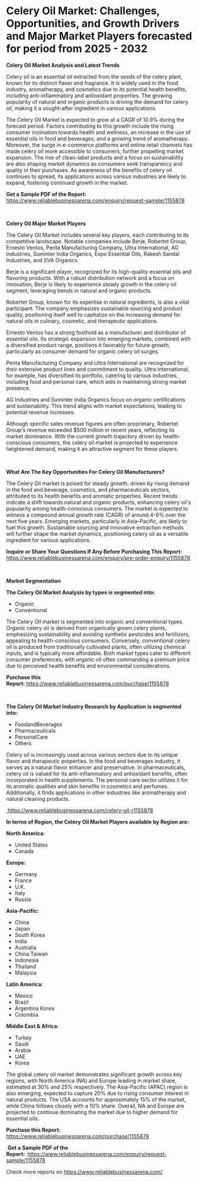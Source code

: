 <p><h1>Celery Oil Market: Challenges, Opportunities, and Growth Drivers and Major Market Players forecasted for period from 2025 - 2032</h1></p><p><strong>Celery Oil Market Analysis and Latest Trends</strong></p>
<p><p>Celery oil is an essential oil extracted from the seeds of the celery plant, known for its distinct flavor and fragrance. It is widely used in the food industry, aromatherapy, and cosmetics due to its potential health benefits, including anti-inflammatory and antioxidant properties. The growing popularity of natural and organic products is driving the demand for celery oil, making it a sought-after ingredient in various applications.</p><p>The Celery Oil Market is expected to grow at a CAGR of 10.9% during the forecast period. Factors contributing to this growth include the rising consumer inclination towards health and wellness, an increase in the use of essential oils in food and beverages, and a growing trend of aromatherapy. Moreover, the surge in e-commerce platforms and online retail channels has made celery oil more accessible to consumers, further propelling market expansion. The rise of clean-label products and a focus on sustainability are also shaping market dynamics as consumers seek transparency and quality in their purchases. As awareness of the benefits of celery oil continues to spread, its applications across various industries are likely to expand, fostering continued growth in the market.</p></p>
<p><strong>Get a Sample PDF of the Report:&nbsp;</strong> <a href="https://www.reliablebusinessarena.com/enquiry/request-sample/1155878?utm_campaign=2515&utm_medium=2&utm_source=Github&utm_content=ia&utm_term=31032025&utm_id=celery-oil">https://www.reliablebusinessarena.com/enquiry/request-sample/1155878</a></p>
<p>&nbsp;</p>
<p><strong>Celery Oil Major Market Players</strong></p>
<p><p>The Celery Oil Market includes several key players, each contributing to its competitive landscape. Notable companies include Berje, Robertet Group, Ernesto Ventos, Penta Manufacturing Company, Ultra International, AG Industries, Suminter India Organics, Expo Essential Oils, Rakesh Sandal Industries, and SVA Organics.</p><p>Berje is a significant player, recognized for its high-quality essential oils and flavoring products. With a robust distribution network and a focus on innovation, Berje is likely to experience steady growth in the celery oil segment, leveraging trends in natural and organic products. </p><p>Robertet Group, known for its expertise in natural ingredients, is also a vital participant. The company emphasizes sustainable sourcing and product quality, positioning itself well to capitalize on the increasing demand for natural oils in culinary, cosmetic, and therapeutic applications. </p><p>Ernesto Ventos has a strong foothold as a manufacturer and distributor of essential oils. Its strategic expansion into emerging markets, combined with a diversified product range, positions it favorably for future growth, particularly as consumer demand for organic celery oil surges.</p><p>Penta Manufacturing Company and Ultra International are recognized for their extensive product lines and commitment to quality. Ultra International, for example, has diversified its portfolio, catering to various industries, including food and personal care, which aids in maintaining strong market presence.</p><p>AG Industries and Suminter India Organics focus on organic certifications and sustainability. This trend aligns with market expectations, leading to potential revenue increases.</p><p>Although specific sales revenue figures are often proprietary, Robertet Group's revenue exceeded $500 million in recent years, reflecting its market dominance. With the current growth trajectory driven by health-conscious consumers, the celery oil market is projected to experience heightened demand, making it an attractive segment for these players.</p></p>
<p>&nbsp;</p>
<p><strong>What Are The Key Opportunities For Celery Oil Manufacturers?</strong></p>
<p><p>The Celery Oil market is poised for steady growth, driven by rising demand in the food and beverage, cosmetics, and pharmaceuticals sectors, attributed to its health benefits and aromatic properties. Recent trends indicate a shift towards natural and organic products, enhancing celery oil's popularity among health-conscious consumers. The market is expected to witness a compound annual growth rate (CAGR) of around 4-6% over the next five years. Emerging markets, particularly in Asia-Pacific, are likely to fuel this growth. Sustainable sourcing and innovative extraction methods will further shape the market dynamics, positioning celery oil as a versatile ingredient for various applications.</p></p>
<p><strong>Inquire or Share Your Questions If Any Before Purchasing This Report:</strong> <a href="https://www.reliablebusinessarena.com/enquiry/pre-order-enquiry/1155878?utm_campaign=2515&utm_medium=2&utm_source=Github&utm_content=ia&utm_term=31032025&utm_id=celery-oil">https://www.reliablebusinessarena.com/enquiry/pre-order-enquiry/1155878</a></p>
<p>&nbsp;</p>
<p><strong>Market Segmentation</strong></p>
<p><strong>The Celery Oil Market Analysis by types is segmented into:</strong></p>
<p><ul><li>Organic</li><li>Conventional</li></ul></p>
<p><p>The Celery Oil market is segmented into organic and conventional types. Organic celery oil is derived from organically grown celery plants, emphasizing sustainability and avoiding synthetic pesticides and fertilizers, appealing to health-conscious consumers. Conversely, conventional celery oil is produced from traditionally cultivated plants, often utilizing chemical inputs, and is typically more affordable. Both market types cater to different consumer preferences, with organic oil often commanding a premium price due to perceived health benefits and environmental considerations.</p></p>
<p><strong>Purchase this Report:&nbsp;</strong><a href="https://www.reliablebusinessarena.com/purchase/1155878?utm_campaign=2515&utm_medium=2&utm_source=Github&utm_content=ia&utm_term=31032025&utm_id=celery-oil">https://www.reliablebusinessarena.com/purchase/1155878</a></p>
<p>&nbsp;</p>
<p><strong>The Celery Oil Market Industry Research by Application is segmented into:</strong></p>
<p><ul><li>FoodandBeverages</li><li>Pharmaceuticals</li><li>PersonalCare</li><li>Others</li></ul></p>
<p><p>Celery oil is increasingly used across various sectors due to its unique flavor and therapeutic properties. In the food and beverages industry, it serves as a natural flavor enhancer and preservative. In pharmaceuticals, celery oil is valued for its anti-inflammatory and antioxidant benefits, often incorporated in health supplements. The personal care sector utilizes it for its aromatic qualities and skin benefits in cosmetics and perfumes. Additionally, it finds applications in other industries like aromatherapy and natural cleaning products.</p></p>
<p><a href="https://www.reliablebusinessarena.com/celery-oil-r1155878?utm_campaign=2515&utm_medium=2&utm_source=Github&utm_content=ia&utm_term=31032025&utm_id=celery-oil">&nbsp;https://www.reliablebusinessarena.com/celery-oil-r1155878</a></p>
<p><strong>In terms of Region, the Celery Oil Market Players available by Region are:</strong></p>
<p>
    <p> <strong> North America: </strong>
        <ul>
            <li>United States</li>
            <li>Canada</li>
        </ul>
        </p> 
    <p> <strong> Europe: </strong>
        <ul>
            <li>Germany</li>
            <li>France</li>
            <li>U.K.</li>
            <li>Italy</li>
            <li>Russia</li>
        </ul>
        </p> 
    <p> <strong> Asia-Pacific: </strong>
        <ul>
            <li>China</li>
            <li>Japan</li>
            <li>South Korea</li>
            <li>India</li>
            <li>Australia</li>
            <li>China Taiwan</li>
            <li>Indonesia</li>
            <li>Thailand</li>
            <li>Malaysia</li>
        </ul>
        </p> 
    <p> <strong> Latin America: </strong>
        <ul>
            <li>Mexico</li>
            <li>Brazil</li>
            <li>Argentina Korea</li>
            <li>Colombia</li>
        </ul>
        </p> 
    <p> <strong> Middle East & Africa: </strong>
        <ul>
            <li>Turkey</li>
            <li>Saudi</li>
            <li>Arabia</li>
            <li>UAE</li>
            <li>Korea</li>
        </ul>
    </p>
    </p>
<p><p>The global celery oil market demonstrates significant growth across key regions, with North America (NA) and Europe leading in market share, estimated at 30% and 25% respectively. The Asia-Pacific (APAC) region is also emerging, expected to capture 20% due to rising consumer interest in natural products. The USA accounts for approximately 15% of the market, while China follows closely with a 10% share. Overall, NA and Europe are projected to continue dominating the market due to higher demand for essential oils.</p></p>
<p><strong>Purchase this Report: </strong><a href="https://www.reliablebusinessarena.com/purchase/1155878?utm_campaign=2515&utm_medium=2&utm_source=Github&utm_content=ia&utm_term=31032025&utm_id=celery-oil">https://www.reliablebusinessarena.com/purchase/1155878</a></p>
<p>&nbsp;<strong>Get a Sample PDF of the Report:&nbsp;&nbsp;</strong><a href="https://www.reliablebusinessarena.com/enquiry/request-sample/1155878?utm_campaign=2515&utm_medium=2&utm_source=Github&utm_content=ia&utm_term=31032025&utm_id=celery-oil">https://www.reliablebusinessarena.com/enquiry/request-sample/1155878</a></p>
<p><strong></strong></p>
<p>Check more reports on <a href="https://www.reliablebusinessarena.com/?utm_campaign=2515&utm_medium=2&utm_source=Github&utm_content=ia&utm_term=31032025&utm_id=celery-oil">https://www.reliablebusinessarena.com/</a></p>